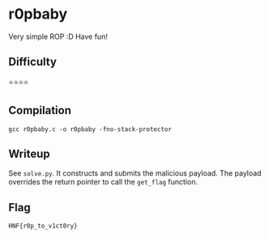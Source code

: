 # r0pbaby

Very simple ROP :D Have fun!

## Difficulty

⭐️⭐️⭐️⭐️

## Compilation

`gcc r0pbaby.c -o r0pbaby -fno-stack-protector`

## Writeup

See `solve.py`. It constructs and submits the malicious payload. The payload overrides the return pointer to call the `get_flag` function.

## Flag

`HNF{r0p_to_v1ct0ry}`

